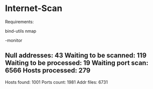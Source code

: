 # Internet-Scan

Requirements:

bind-utils
nmap

-monitor

Null addresses: 43
Waiting to be scanned: 119
Waiting to be processed: 19
Waiting port scan: 6566
Hosts processed: 279
---------------------------------------------
Hosts found: 1001
Ports count: 1981
Addr files: 6731

